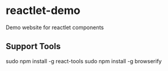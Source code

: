 # reactlet-demo
Demo website for reactlet components

Support Tools
-------------
sudo npm install -g react-tools
sudo npm install -g browserify
